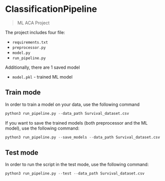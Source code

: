 # ClassificationPipeline
> ML ACA Project

The project includes four file:
-   `requirements.txt`
-   `preprocessor.py`
-   `model.py` 
-   `run_pipeline.py` 

Additionally, there are 1 saved model
-   `model.pkl` - trained ML model


## Train mode
In order to train a model on your data, use the following command 

```python
python3 run_pipeline.py --data_path Survival_dataset.csv
```

If you want to save the trained models (both preprocessor and the ML model), use the following command:
```python
python3 run_pipeline.py --save_models --data_path Survival_dataset.csv
```

## Test mode
In order to run the script in the test mode, use the following command:
```python
python3 run_pipeline.py --test --data_path Survival_dataset.csv
```
